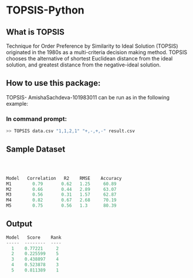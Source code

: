 # TOPSIS-Python## What is TOPSISTechnique for Order Preference by Similarity to Ideal Solution (TOPSIS) originated in the 1980s as a multi-criteria decision making method. TOPSIS chooses the alternative of shortest Euclidean distance from the ideal solution, and greatest distance from the negative-ideal solution.## How to use this package:TOPSIS- AmishaSachdeva-101983011 can be run as in the following example:### In command prompt:```bash>> TOPSIS data.csv "1,1,2,1" "+,-,+,-" result.csv```## Sample Dataset```pythonModel	Correlation	  R2	RMSE	AccuracyM1	      0.79	     0.62	1.25	 60.89M2	      0.66	     0.44	2.89	 63.07M3	      0.56	     0.31	1.57     62.87M4	      0.82	     0.67	2.68	 70.19M5	      0.75	     0.56	1.3	     80.39```## Output```pythonModel   Score    Rank-----  --------  ----  1    0.77221     2  2    0.225599    5  3    0.438897    4  4    0.523878    3  5    0.811389    1```